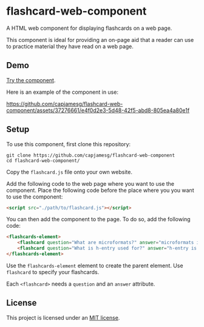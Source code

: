 # flashcard-web-component

A HTML web component for displaying flashcards on a web page.

This component is ideal for providing an on-page aid that a reader can use to practice material they have read on a web page.

## Demo

[Try the component](https://capjamesg.github.io/flashcard-web-component/).

Here is an example of the component in use:

https://github.com/capjamesg/flashcard-web-component/assets/37276661/e4f0d2e3-5d48-42f5-abd8-805ea4a80e1f

## Setup

To use this component, first clone this repository:

```
git clone https://github.com/capjamesg/flashcard-web-component
cd flashcard-web-component/
```

Copy the `flashcard.js` file onto your own website.

Add the following code to the web page where you want to use the component. Place the following code before the place where you you want to use the component:

```html
<script src="./path/to/flashcard.js"></script>
```

You can then add the component to the page. To do so, add the following code:

```html
<flashcards-element>
    <flashcard question="What are microformats?" answer="microformats is a method to structure information on web pages with HTML. You can use microformats to mark up personal profiles, content, and more."></flashcard>
    <flashcard question="What is h-entry used for?" answer="h-entry is used to mark up content on the web (i.e. blog posts, reviews). h-entry can be used with attributes like u-like-of to indicate the content is a reaction to another piece of content on the web."></flashcard>
</flashcards-element>
```

Use the `flashcards-element` element to create the parent element. Use `flashcard` to specify your flashcards.

Each `<flashcard>` needs a `question` and an `answer` attribute.

## License

This project is licensed under an [MIT license](LICENSE).
